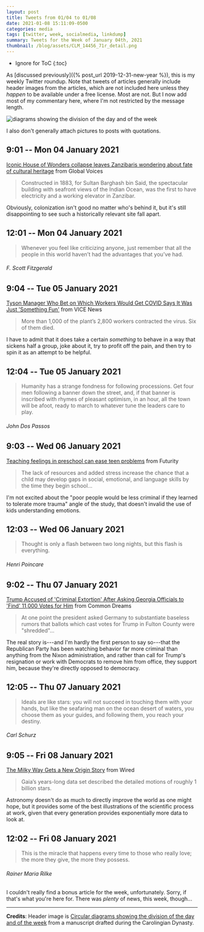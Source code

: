 ```yaml
---
layout: post
title: Tweets from 01/04 to 01/08
date: 2021-01-08 15:11:09-0500
categories: media
tags: [twitter, week, socialmedia, linkdump]
summary: Tweets for the Week of January 04th, 2021
thumbnail: /blog/assets/CLM_14456_71r_detail.png
---
```


* Ignore for ToC
{:toc}

As [discussed previously]({% post_url 2019-12-31-new-year %}), this is my weekly Twitter roundup.  Note that tweets of articles generally include header images from the articles, which are not included here unless they *happen* to be available under a free license.  Most are not.  But I now add most of my commentary here, where I'm not restricted by the message length.

![diagrams showing the division of the day and of the week](/blog/assets/CLM_14456_71r_detail.png "diagrams showing the division of the day and of the week")

I also don't generally attach pictures to posts with quotations.

## 9:01 -- Mon 04 January 2021

[<i class="fab fa-twitter-square"></i>](https://jcolag.github.io/twitter/1346094280444506113) [Iconic House of Wonders collapse leaves Zanzibaris wondering about fate of cultural heritage](https://globalvoices.org/2020/12/28/iconic-house-of-wonders-collapse-leaves-zanzibaris-wondering-about-fate-of-cultural-heritage/) from Global Voices

 > Constructed in 1883, for Sultan Barghash bin Said, the spectacular building with seafront views of the Indian Ocean, was the first to have electricity and a working elevator in Zanzibar.

Obviously, colonization isn't good no matter who's behind it, but it's still disappointing to see such a historically relevant site fall apart.

## 12:01 -- Mon 04 January 2021

[<i class="fab fa-twitter"></i>](https://jcolag.github.io/twitter/1346139578948837376)

 > Whenever you feel like criticizing anyone, just remember that all the people in this world haven’t had the advantages that you’ve had.

###### F. Scott Fitzgerald

## 9:04 -- Tue 05 January 2021

[<i class="fab fa-twitter-square"></i>](https://jcolag.github.io/twitter/1346457423188471808) [Tyson Manager Who Bet on Which Workers Would Get COVID Says It Was Just 'Something Fun'](https://www.vice.com/en/article/xgz4q7/tyson-manager-who-bet-on-which-workers-would-get-covid-says-it-was-just-something-fun) from VICE News

 > More than 1,000 of the plant’s 2,800 workers contracted the virus. Six of them died.

I have to admit that it does take a certain *something* to behave in a way that sickens half a group, joke about it, try to profit off the pain, and then try to spin it as an attempt to be helpful.

## 12:04 -- Tue 05 January 2021

[<i class="fab fa-twitter"></i>](https://jcolag.github.io/twitter/1346502721839443977)

 > Humanity has a strange fondness for following processions. Get four men following a banner down the street, and, if that banner is inscribed with rhymes of pleasant optimism, in an hour, all the town will be afoot, ready to march to whatever tune the leaders care to play.

###### John Dos Passos

## 9:03 -- Wed 06 January 2021

[<i class="fab fa-twitter-square"></i>](https://jcolag.github.io/twitter/1346819559685115904) [Teaching feelings in preschool can ease teen problems](https://www.futurity.org/preschool-social-emotional-skills-2494942-2/) from Futurity

 > The lack of resources and added stress increase the chance that a child may develop gaps in social, emotional, and language skills by the time they begin school...

I'm not excited about the "poor people would be less criminal if they learned to tolerate more trauma" angle of the study, that doesn't invalid the use of kids understanding emotions.

## 12:03 -- Wed 06 January 2021

[<i class="fab fa-twitter"></i>](https://jcolag.github.io/twitter/1346864857782562823)

 > Thought is only a flash between two long nights, but this flash is everything.

###### Henri Poincare

## 9:02 -- Thu 07 January 2021

[<i class="fab fa-twitter-square"></i>](https://jcolag.github.io/twitter/1347181695838126084) [Trump Accused of 'Criminal Extortion' After Asking Georgia Officials to 'Find' 11,000 Votes for Him](https://www.commondreams.org/news/2021/01/03/trump-accused-criminal-extortion-after-asking-georgia-officials-find-11000-votes-him) from Common Dreams

 > At one point the president asked Germany to substantiate baseless rumors that ballots which cast votes for Trump in Fulton County were "shredded"...

The real story is---and I'm hardly the first person to say so---that the Republican Party has been watching behavior far more criminal than anything from the Nixon administration, and rather than call for Trump's resignation or work with Democrats to remove him from office, they support him, because they're directly opposed to democracy.

## 12:05 -- Thu 07 January 2021

[<i class="fab fa-twitter"></i>](https://jcolag.github.io/twitter/1347227749216382983)

 > Ideals are like stars: you will not succeed in touching them with your hands, but like the seafaring man on the ocean desert of waters, you choose them as your guides, and following them, you reach your destiny.

###### Carl Schurz

## 9:05 -- Fri 08 January 2021

[<i class="fab fa-twitter-square"></i>](https://jcolag.github.io/twitter/1347544838636331008) [The Milky Way Gets a New Origin Story](https://www.wired.com/story/the-milky-way-gets-a-new-origin-story/) from Wired

 > Gaia’s years-long data set described the detailed motions of roughly 1 billion stars.

Astronomy doesn't do as much to directly improve the world as one might hope, but it provides some of the best illustrations of the scientific process at work, given that every generation provides exponentially more data to look at.

## 12:02 -- Fri 08 January 2021

[<i class="fab fa-twitter"></i>](https://jcolag.github.io/twitter/1347544838636331008)

 > This is the miracle that happens every time to those who really love; the more they give, the more they possess.

###### Rainer Maria Rilke

I couldn't really find a bonus article for the week, unfortunately.  Sorry, if that's what you're here for.  There was *plenty* of news, this week, though...

* * *

**Credits**:  Header image is [Circular diagrams showing the division of the day and of the week](https://en.wikipedia.org/wiki/Week#/media/File:CLM_14456_71r_detail.jpg) from a manuscript drafted during the Carolingian Dynasty.
